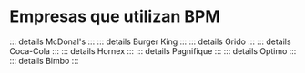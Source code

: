 # Empresas que utilizan BPM

::: details McDonal's
:::
::: details Burger King
:::
::: details Grido
:::
::: details Coca-Cola
:::
::: details Hornex
:::
::: details Pagnifique
:::
::: details Optimo
:::
::: details Bimbo
:::
